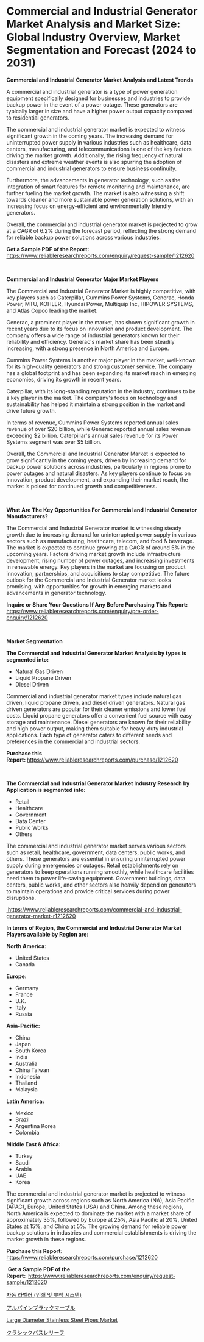<p><h1>Commercial and Industrial Generator Market Analysis and Market Size: Global Industry Overview, Market Segmentation and Forecast (2024 to 2031)</h1></p><p><strong>Commercial and Industrial Generator Market Analysis and Latest Trends</strong></p>
<p><p>A commercial and industrial generator is a type of power generation equipment specifically designed for businesses and industries to provide backup power in the event of a power outage. These generators are typically larger in size and have a higher power output capacity compared to residential generators.</p><p>The commercial and industrial generator market is expected to witness significant growth in the coming years. The increasing demand for uninterrupted power supply in various industries such as healthcare, data centers, manufacturing, and telecommunications is one of the key factors driving the market growth. Additionally, the rising frequency of natural disasters and extreme weather events is also spurring the adoption of commercial and industrial generators to ensure business continuity.</p><p>Furthermore, the advancements in generator technology, such as the integration of smart features for remote monitoring and maintenance, are further fueling the market growth. The market is also witnessing a shift towards cleaner and more sustainable power generation solutions, with an increasing focus on energy-efficient and environmentally friendly generators.</p><p>Overall, the commercial and industrial generator market is projected to grow at a CAGR of 6.2% during the forecast period, reflecting the strong demand for reliable backup power solutions across various industries.</p></p>
<p><strong>Get a Sample PDF of the Report:&nbsp;</strong> <a href="https://www.reliableresearchreports.com/enquiry/request-sample/1212620">https://www.reliableresearchreports.com/enquiry/request-sample/1212620</a></p>
<p>&nbsp;</p>
<p><strong>Commercial and Industrial Generator Major Market Players</strong></p>
<p><p>The Commercial and Industrial Generator Market is highly competitive, with key players such as Caterpillar, Cummins Power Systems, Generac, Honda Power, MTU, KOHLER, Hyundai Power, Multiquip Inc, HIPOWER SYSTEMS, and Atlas Copco leading the market.</p><p>Generac, a prominent player in the market, has shown significant growth in recent years due to its focus on innovation and product development. The company offers a wide range of industrial generators known for their reliability and efficiency. Generac's market share has been steadily increasing, with a strong presence in North America and Europe.</p><p>Cummins Power Systems is another major player in the market, well-known for its high-quality generators and strong customer service. The company has a global footprint and has been expanding its market reach in emerging economies, driving its growth in recent years.</p><p>Caterpillar, with its long-standing reputation in the industry, continues to be a key player in the market. The company's focus on technology and sustainability has helped it maintain a strong position in the market and drive future growth.</p><p>In terms of revenue, Cummins Power Systems reported annual sales revenue of over $20 billion, while Generac reported annual sales revenue exceeding $2 billion. Caterpillar's annual sales revenue for its Power Systems segment was over $5 billion.</p><p>Overall, the Commercial and Industrial Generator Market is expected to grow significantly in the coming years, driven by increasing demand for backup power solutions across industries, particularly in regions prone to power outages and natural disasters. As key players continue to focus on innovation, product development, and expanding their market reach, the market is poised for continued growth and competitiveness.</p></p>
<p>&nbsp;</p>
<p><strong>What Are The Key Opportunities For Commercial and Industrial Generator Manufacturers?</strong></p>
<p><p>The Commercial and Industrial Generator market is witnessing steady growth due to increasing demand for uninterrupted power supply in various sectors such as manufacturing, healthcare, telecom, and food & beverage. The market is expected to continue growing at a CAGR of around 5% in the upcoming years. Factors driving market growth include infrastructure development, rising number of power outages, and increasing investments in renewable energy. Key players in the market are focusing on product innovation, partnerships, and acquisitions to stay competitive. The future outlook for the Commercial and Industrial Generator market looks promising, with opportunities for growth in emerging markets and advancements in generator technology.</p></p>
<p><strong>Inquire or Share Your Questions If Any Before Purchasing This Report:</strong> <a href="https://www.reliableresearchreports.com/enquiry/pre-order-enquiry/1212620">https://www.reliableresearchreports.com/enquiry/pre-order-enquiry/1212620</a></p>
<p>&nbsp;</p>
<p><strong>Market Segmentation</strong></p>
<p><strong>The Commercial and Industrial Generator Market Analysis by types is segmented into:</strong></p>
<p><ul><li>Natural Gas Driven</li><li>Liquid Propane Driven</li><li>Diesel Driven</li></ul></p>
<p><p>Commercial and industrial generator market types include natural gas driven, liquid propane driven, and diesel driven generators. Natural gas driven generators are popular for their cleaner emissions and lower fuel costs. Liquid propane generators offer a convenient fuel source with easy storage and maintenance. Diesel generators are known for their reliability and high power output, making them suitable for heavy-duty industrial applications. Each type of generator caters to different needs and preferences in the commercial and industrial sectors.</p></p>
<p><strong>Purchase this Report:&nbsp;</strong><a href="https://www.reliableresearchreports.com/purchase/1212620">https://www.reliableresearchreports.com/purchase/1212620</a></p>
<p>&nbsp;</p>
<p><strong>The Commercial and Industrial Generator Market Industry Research by Application is segmented into:</strong></p>
<p><ul><li>Retail</li><li>Healthcare</li><li>Government</li><li>Data Center</li><li>Public Works</li><li>Others</li></ul></p>
<p><p>The commercial and industrial generator market serves various sectors such as retail, healthcare, government, data centers, public works, and others. These generators are essential in ensuring uninterrupted power supply during emergencies or outages. Retail establishments rely on generators to keep operations running smoothly, while healthcare facilities need them to power life-saving equipment. Government buildings, data centers, public works, and other sectors also heavily depend on generators to maintain operations and provide critical services during power disruptions.</p></p>
<p><a href="https://www.reliableresearchreports.com/commercial-and-industrial-generator-market-r1212620">&nbsp;https://www.reliableresearchreports.com/commercial-and-industrial-generator-market-r1212620</a></p>
<p><strong>In terms of Region, the Commercial and Industrial Generator Market Players available by Region are:</strong></p>
<p>
    <p> <strong> North America: </strong>
        <ul>
            <li>United States</li>
            <li>Canada</li>
        </ul>
        </p> 
    <p> <strong> Europe: </strong>
        <ul>
            <li>Germany</li>
            <li>France</li>
            <li>U.K.</li>
            <li>Italy</li>
            <li>Russia</li>
        </ul>
        </p> 
    <p> <strong> Asia-Pacific: </strong>
        <ul>
            <li>China</li>
            <li>Japan</li>
            <li>South Korea</li>
            <li>India</li>
            <li>Australia</li>
            <li>China Taiwan</li>
            <li>Indonesia</li>
            <li>Thailand</li>
            <li>Malaysia</li>
        </ul>
        </p> 
    <p> <strong> Latin America: </strong>
        <ul>
            <li>Mexico</li>
            <li>Brazil</li>
            <li>Argentina Korea</li>
            <li>Colombia</li>
        </ul>
        </p> 
    <p> <strong> Middle East & Africa: </strong>
        <ul>
            <li>Turkey</li>
            <li>Saudi</li>
            <li>Arabia</li>
            <li>UAE</li>
            <li>Korea</li>
        </ul>
    </p>
    </p>
<p><p>The commercial and industrial generator market is projected to witness significant growth across regions such as North America (NA), Asia Pacific (APAC), Europe, United States (USA) and China. Among these regions, North America is expected to dominate the market with a market share of approximately 35%, followed by Europe at 25%, Asia Pacific at 20%, United States at 15%, and China at 5%. The growing demand for reliable power backup solutions in industries and commercial establishments is driving the market growth in these regions.</p></p>
<p><strong>Purchase this Report: </strong><a href="https://www.reliableresearchreports.com/purchase/1212620">https://www.reliableresearchreports.com/purchase/1212620</a></p>
<p>&nbsp;<strong>Get a Sample PDF of the Report:&nbsp;&nbsp;</strong><a href="https://www.reliableresearchreports.com/enquiry/request-sample/1212620">https://www.reliableresearchreports.com/enquiry/request-sample/1212620</a></p>
<p><strong></strong></p>
<p><p><a href="https://github.com/rahat-gis/Market-Research-Report-List-1/blob/main/157111795859.md">자동 라벨러 (인쇄 및 부착 시스템)</a></p><p><a href="https://github.com/JessKilback/Market-Research-Report-List-1/blob/main/1183958102318.md">アルパインブラックマーブル</a></p><p><a href="https://github.com/AlysaLedner2023/Market-Research-Report-List-1/blob/main/large-diameter-stainless-steel-pipes-market.md">Large Diameter Stainless Steel Pipes Market</a></p><p><a href="https://github.com/BoydYundt1/Market-Research-Report-List-1/blob/main/4881966102317.md">クラシックバスレリーフ</a></p></p>